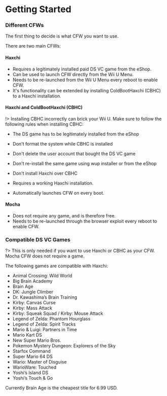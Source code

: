 # Getting Started

### Different CFWs

The first thing to decide is what CFW you want to use.

There are two main CFWs:

<!-- tabs:start -->

#### **Haxchi**
- Requires a legitimately installed paid DS VC game from the eShop.
- Can be used to launch CFW directly from the Wii U Menu.
- Needs to be re-launched from the Wii U Menu every reboot to enable CFW.
- It's functionality can be extended by installing ColdBootHaxchi (CBHC) to a Haxchi installation.

#### **Haxchi and ColdBootHaxchi (CBHC)**
!> Installing CBHC incorrectly can brick your Wii U. Make sure to follow the following rules when installing CBHC:
  - The DS game has to be legitimately installed from the eShop
  - Don't format the system while CBHC is installed
  - Don't delete the user account that bought the DS VC game
  - Don't re-install the same game using wup installer or from the eShop
  - Don't install Haxchi over CBHC

- Requires a working Haxchi installation.
- Automatically launches CFW on every boot.

#### **Mocha**
- Does not require any game, and is therefore free.
- Needs to be re-launched through the browser exploit every reboot to enable CFW.


<!-- tabs:end -->

### Compatible DS VC Games

?> This is only needed if you want to use Haxchi or CBHC as your CFW. Mocha CFW does not require a game.

The following games are compatible with Haxchi:
- Animal Crossing: Wild World
- Big Brain Academy
- Brain Age
- DK: Jungle Climber
- Dr. Kawashima’s Brain Training
- Kirby: Canvas Curse
- Kirby: Mass Attack
- Kirby: Squeak Squad / Kirby: Mouse Attack
- Legend of Zelda: Phantom Hourglass
- Legend of Zelda: Spirit Tracks
- Mario & Luigi: Partners in Time
- Mario Kart DS
- New Super Mario Bros.
- Pokemon Mystery Dungeon: Explorers of the Sky
- Starfox Command
- Super Mario 64 DS
- Wario: Master of Disguise
- WarioWare: Touched
- Yoshi’s Island DS
- Yoshi’s Touch & Go

Currently Brain Age is the cheapest title for 6.99 USD.  
